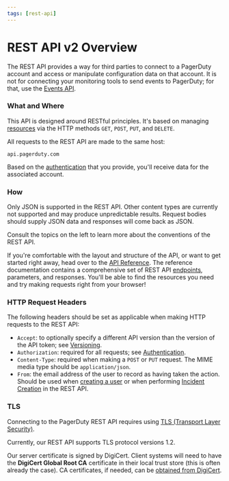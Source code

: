 ```yaml
---
tags: [rest-api]
---
```


# REST API v2 Overview

The REST API provides a way for third parties to connect to a PagerDuty account and access or manipulate configuration data on that account. It is not for connecting your monitoring tools to send events to PagerDuty; for that, use the [Events API](../../docs/events-API-v2/01-Overview.md).

### What and Where
This API is designed around RESTful principles. It's based on managing [resources](../../docs/REST-API/10-Resource-Schema.md) via the HTTP methods `GET`, `POST`, `PUT`, and `DELETE`.

All requests to the REST API are made to the same host:

```
api.pagerduty.com
```

Based on the [authentication](../../docs/REST-API/02-Authentication.md) that you provide, you'll receive data for the associated account.

### How
Only JSON is supported in the REST API. Other content types are currently not supported and may produce unpredictable results. Request bodies should supply JSON data and responses will come back as JSON.

Consult the topics on the left to learn more about the conventions of the REST API.

If you're comfortable with the layout and structure of the API, or want to get started right away, head over to the [API Reference](https://api-reference.pagerduty.com/). The reference documentation contains a comprehensive set of REST API [endpoints](../../docs/REST-API/05-Endpoints.md), parameters, and responses. You'll be able to find the resources you need and try making requests right from your browser!

### HTTP Request Headers
The following headers should be set as applicable when making HTTP requests to the REST API:

* `Accept`: to optionally specify a different API version than the version of the API token; see [Versioning](../../docs/REST-API/03-Versioning.md).
* `Authorization`: required for all requests; see [Authentication](../../docs/REST-API/02-Authentication).
* `Content-Type`: required when making a `POST` or `PUT` request. The MIME media type should be `application/json`.
* `From`: the email address of the user to record as having taken the action. Should be used when [creating a user](https://api-reference.pagerduty.com/#!/Users/post_users) or when performing [Incident Creation](../../docs/REST-API/15-Incident-Create-API.md) in the REST API.

### TLS
Connecting to the PagerDuty REST API requires using [TLS (Transport Layer Security)](https://en.wikipedia.org/wiki/Transport_Layer_Security).

Currently, our REST API supports TLS protocol versions 1.2.

Our server certificate is signed by DigiCert. Client systems will need to have the **DigiCert Global Root CA** certificate in their local trust store (this is often already the case). CA certificates, if needed, can be [obtained from DigiCert](https://www.digicert.com/digicert-root-certificates.htm).

